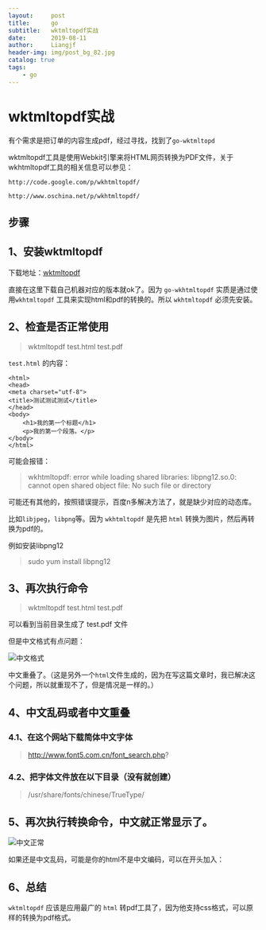 ```yaml
---
layout:     post                  
title:      go
subtitle:   wktmltopdf实战
date:       2019-08-11          
author:     Liangjf                  
header-img: img/post_bg_82.jpg
catalog: true                      
tags:                       
    - go
---
```


# wktmltopdf实战

有个需求是把订单的内容生成pdf，经过寻找，找到了```go-wktmltopd```


wktmltopdf工具是使用Webkit引擎来将HTML网页转换为PDF文件，关于wkhtmltopdf工具的相关信息可以参见：

```http://code.google.com/p/wkhtmltopdf/```


```http://www.oschina.net/p/wkhtmltopdf/```


## 步骤
## 1、安装wktmltopdf
下载地址：[wktmltopdf](https://wkhtmltopdf.org/downloads.html)

直接在这里下载自己机器对应的版本就ok了。因为 `go-wkhtmltopdf` 实质是通过使用`wkhtmltopdf` 工具来实现html和pdf的转换的。所以 `wkhtmltopdf` 必须先安装。

## 2、检查是否正常使用
> wktmltopdf test.html test.pdf

`test.html` 的内容：

    <html>
    <head>
    <meta charset="utf-8">
    <title>测试测试测试</title>
    </head>
    <body>
        <h1>我的第一个标题</h1>
        <p>我的第一个段落。</p>
    </body>
    </html>

可能会报错：

> wkhtmltopdf: error while loading shared libraries: libpng12.so.0: cannot open shared object file: No such file or directory

可能还有其他的，按照错误提示，百度n多解决方法了，就是缺少对应的动态库。

比如`libjpeg`，`libpng`等。因为 `wkhtmltopdf` 是先把 `html` 转换为图片，然后再转换为pdf的。

例如安装libpng12
> sudo yum install libpng12

## 3、再次执行命令
> wktmltopdf test.html test.pdf

可以看到当前目录生成了 test.pdf 文件

但是中文格式有点问题：

![中文格式](https://github.com/liangjfblue/liangjfblue.github.io/blob/master/img/post_go_pdf2.png?raw=true)

中文重叠了。（这是另外一个`html`文件生成的，因为在写这篇文章时，我已解决这个问题，所以就重现不了，但是情况是一样的。）

## 4、中文乱码或者中文重叠
### 4.1、在这个网站下载简体中文字体 
> http://www.font5.com.cn/font_search.php?

### 4.2、把字体文件放在以下目录（没有就创建）
> /usr/share/fonts/chinese/TrueType/

## 5、再次执行转换命令，中文就正常显示了。

![中文正常](https://github.com/liangjfblue/liangjfblue.github.io/blob/master/img/post_go_pdf1.png?raw=true)

如果还是中文乱码，可能是你的html不是中文编码，可以在开头加入：
> <meta http-equiv="content-type" content="text/html;charset=utf-8">

## 6、总结
`wktmltopdf` 应该是应用最广的 `html` 转pdf工具了，因为他支持css格式，可以原样的转换为pdf格式。

